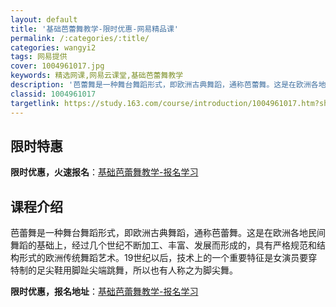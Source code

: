 ```yaml
---
layout: default
title: '基础芭蕾舞教学-限时优惠-网易精品课'
permalink: /:categories/:title/
categories: wangyi2
tags: 网易提供
cover: 1004961017.jpg
keywords: 精选网课,网易云课堂,基础芭蕾舞教学
description: '芭蕾舞是一种舞台舞蹈形式，即欧洲古典舞蹈，通称芭蕾舞。这是在欧洲各地民间舞蹈的基础上，经过几个世纪不断加工、丰富、发展而'
classid: 1004961017
targetlink: https://study.163.com/course/introduction/1004961017.htm?share=1&shareId=1025206652&utm_campaign=share&utm_medium=iphoneShare&utm_source=&utm_u=1025206652
---
```


## 限时特惠

**限时优惠，火速报名**：[基础芭蕾舞教学-报名学习](https://study.163.com/course/introduction/1004961017.htm?share=1&shareId=1025206652&utm_campaign=share&utm_medium=iphoneShare&utm_source=&utm_u=1025206652)

## 课程介绍

芭蕾舞是一种舞台舞蹈形式，即欧洲古典舞蹈，通称芭蕾舞。这是在欧洲各地民间舞蹈的基础上，经过几个世纪不断加工、丰富、发展而形成的，具有严格规范和结构形式的欧洲传统舞蹈艺术。19世纪以后，技术上的一个重要特征是女演员要穿特制的足尖鞋用脚趾尖端跳舞，所以也有人称之为脚尖舞。

**限时优惠，报名地址**：[基础芭蕾舞教学-报名学习](https://study.163.com/course/introduction/1004961017.htm?share=1&shareId=1025206652&utm_campaign=share&utm_medium=iphoneShare&utm_source=&utm_u=1025206652)


